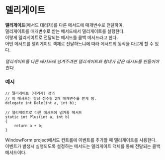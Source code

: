 # 델리게이트


**델리게이트**(메서드 대리자)를 다른 메서드에 매개변수로 전달하여, <br> 델리게이트를 매개변수로 받는 메서드에서 델리게이트를 실행한다.<br> 이렇게 델리게이트로 전달되는 메서드를 콜백 메서드라고 한다.<br> 어떤 메서드를 델리게이트 객체로 전달하느냐에 따라 메서드의 동작을 다르게 할 수 있다.<br><br>*델리게이트를 다른 메서드에 넘겨주려면 델리게이트와 형태가 같은 메서드를 만들어야한다.*


### 예시

```
// 델리게이트 (대리자) 정의
// 이 메서드는 항상 정수형 2개 매개변수를 받게 됨.
delegate int Dele(int a, int b);

// 델리게이트로 다른 메서드에 넘겨줄 메서드
static int Plus(int a, int b)
{
    return a + b;
}
```



WindowForm project에서도 컨트롤에 이벤트를 추가할 때 델리게이트를 사용한다.<br>이벤트가 발생시 실행되도록 설정하는 메서드는 델리게이트 객체를 통해 전달되는 콜백 메서드이다.
